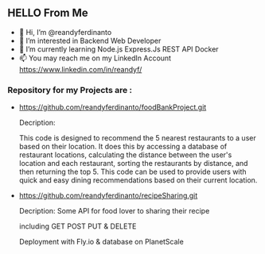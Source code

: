 ## HELLO From Me

- 👋 Hi, I’m @reandyferdinanto
- 👀 I’m interested in Backend Web Developer
- 🌱 I’m currently learning Node.js Express.Js REST API Docker
- 📫 You may reach me on my LinkedIn Account https://www.linkedin.com/in/reandyf/

### Repository for my Projects are :


- https://github.com/reandyferdinanto/foodBankProject.git

  Decription:
  
  This code is designed to recommend the 5 nearest restaurants to a user based on their location. It does this by accessing a database of restaurant locations,    calculating the distance between the user's location and each restaurant, sorting the restaurants by distance, and then returning the top 5. This code can be used to provide users with quick and easy dining recommendations based on their current location.
  
- https://github.com/reandyferdinanto/recipeSharing.git

  Decription:
  Some API for food lover to sharing their recipe
  
  including GET POST PUT & DELETE
  
  Deployment with Fly.io & database on PlanetScale


